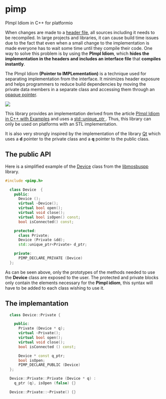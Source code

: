 # pimp
PImpl Idiom in C++ for platformio

When changes are made to a [header file](https://www.geeksforgeeks.org/difference-header-file-library/), all sources including it needs to be recompiled. In large projects and libraries, it can cause build time issues due to the fact that even when a small change to the implementation is made everyone has to wait some time until they compile their code. One way to solve this problem is by using the **PImpl Idiom**, which **hides the implementation in the headers and includes an interface file** that **compiles instantly**.

The PImpl Idiom **(Pointer to IMPLementation)** is a technique used for separating implementation from the interface. It minimizes header exposure and helps programmers to reduce build dependencies by moving the private data members in a separate class and accessing them through an [opaque pointer](https://www.geeksforgeeks.org/opaque-pointer/).

![](https://media.geeksforgeeks.org/wp-content/uploads/20190606163517/Header-and-Implementation-file-structure-within-the-PImpl-Idiom-2.jpg)

This library provides an implementation derived from the article [PImpl Idiom in C++ with Examples](https://www.geeksforgeeks.org/pimpl-idiom-in-c-with-examples/) and uses a [std::unique_ptr ](https://en.cppreference.com/w/cpp/memory/unique_ptr). Thus, this library can only be used on platforms with an STL implementation.

It is also very strongly inspired by the implementation of the library [Qt](https://wiki.qt.io/D-Pointer) which uses a **d** pointer to the private class and a **q** pointer to the public class.

## The public API

Here is a simplified example of the [Device](https://github.com/epsilonrt/libmodbuspp/blob/master/include/modbuspp/device.h) class from the [libmosbuspp](https://github.com/epsilonrt/libmodbuspp) library.

```cpp
#include <pimp.h>

  class Device  {
    public:
      Device ();
      virtual ~Device();
      virtual bool open();
      virtual void close();
      virtual bool isOpen() const;
      bool isConnected() const;

    protected:
      class Private;
      Device (Private &dd);
      std::unique_ptr<Private> d_ptr;

    private:
      PIMP_DECLARE_PRIVATE (Device)
  };
```

As can be seen above, only the prototypes of the methods needed to use the **Device** class are exposed to the user. The protected and private blocks only contain the elements necessary for the **Pimpl idiom**, this syntax will have to be added to each class wishing to use it.

## The implemantation

```cpp
  class Device::Private {

    public:
      Private (Device * q);
      virtual ~Private();
      virtual bool open();
      virtual void close();
      bool isConnected () const;

      Device * const q_ptr;
      bool isOpen;
      PIMP_DECLARE_PUBLIC (Device)
  };

  Device::Private::Private (Device * q) :
    q_ptr (q), isOpen (false) {}

  Device::Private::~Private() {}
```
